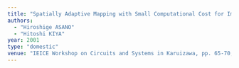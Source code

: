 ```yaml
---
title: "Spatially Adaptive Mapping with Small Computational Cost for Image Processing"
authors:
  - "Hiroshige ASANO"
  - "Hitoshi KIYA"
year: 2001
type: "domestic"
venue: "IEICE Workshop on Circuits and Systems in Karuizawa, pp. 65-70, 軽井沢, 2001-04-01."
---
```


